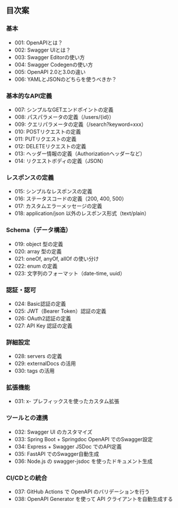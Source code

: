 ## 目次案

### 基本
- 001: OpenAPIとは？
- 002: Swagger UIとは？
- 003: Swagger Editorの使い方
- 004: Swagger Codegenの使い方
- 005: OpenAPI 2.0と3.0の違い
- 006: YAMLとJSONのどちらを使うべきか？

### 基本的なAPI定義
- 007: シンプルなGETエンドポイントの定義
- 008: パスパラメータの定義（/users/{id}）
- 009: クエリパラメータの定義（/search?keyword=xxx）
- 010: POSTリクエストの定義
- 011: PUTリクエストの定義
- 012: DELETEリクエストの定義
- 013: ヘッダー情報の定義（Authorizationヘッダーなど）
- 014: リクエストボディの定義（JSON）

### レスポンスの定義
- 015: シンプルなレスポンスの定義
- 016: ステータスコードの定義（200, 400, 500）
- 017: カスタムエラーメッセージの定義
- 018: application/json 以外のレスポンス形式（text/plain）

### Schema（データ構造）
- 019: object 型の定義
- 020: array 型の定義
- 021: oneOf, anyOf, allOf の使い分け
- 022: enum の定義
- 023: 文字列のフォーマット（date-time, uuid）

### 認証・認可
- 024: Basic認証の定義
- 025: JWT（Bearer Token）認証の定義
- 026: OAuth2認証の定義
- 027: API Key 認証の定義

### 詳細設定
- 028: servers の定義
- 029: externalDocs の活用
- 030: tags の活用

### 拡張機能
- 031: x- プレフィックスを使ったカスタム拡張

### ツールとの連携
- 032: Swagger UI のカスタマイズ
- 033: Spring Boot + Springdoc OpenAPI でのSwagger設定
- 034: Express + Swagger JSDoc でのAPI定義
- 035: FastAPI でのSwagger自動生成
- 036: Node.js の swagger-jsdoc を使ったドキュメント生成

### CI/CDとの統合
- 037: GitHub Actions で OpenAPI のバリデーションを行う
- 038: OpenAPI Generator を使って API クライアントを自動生成する